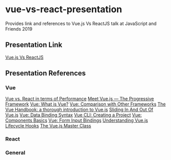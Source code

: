 # vue-vs-react-presentation
Provides link and references to Vue.js Vs ReactJS talk at JavaScript and Friends 2019

## Presentation Link
[Vue.js Vs ReactJS](https://prezi.com/view/a84enJk3CgpVM8jF7aDB/)

## Presentation References

### Vue
[Vue vs. React in terms of Performance](https://medium.com/@youyuxi/re-performance-261023557027)
[Meet Vue.js — The Progressive Framework](https://medium.com/we-are-minds/meet-vue-js-the-progressive-framework-8f9a2c55acb7)
[Vue: What is Vue?](https://vuejs.org/v2/guide/)
[Vue: Comparison with Other Frameworks](https://vuejs.org/v2/guide/comparison.html)
[The Vue Handbook: a thorough introduction to Vue.js](https://www.freecodecamp.org/news/the-vue-handbook-a-thorough-introduction-to-vue-js-1e86835d8446/)
[Sliding In And Out Of Vue.js](https://www.smashingmagazine.com/2019/02/vue-framework-third-party-javascript/)
[Vue: Data Binding Syntax](https://v1.vuejs.org/guide/syntax.html)
[Vue CLI: Creating a Project](https://cli.vuejs.org/guide/creating-a-project.html#pulling-2-x-templates-legacy)
[Vue: Components Basics](https://vuejs.org/v2/guide/components.html)
[Vue: Form Input Bindings](https://vuejs.org/v2/guide/forms.html)
[Understanding Vue.js Lifecycle Hooks](https://alligator.io/vuejs/component-lifecycle/)
[The Vue.js Master Class](https://vueschool.io/lessons/understanding-the-vuejs-lifecycle-hooks?friend=vuejs)

### React
[]()
[]()
[]()
[]()
[]()
[]()
[]()

### General
[]()
[]()
[]()
[]()
[]()
[]()
[]()
